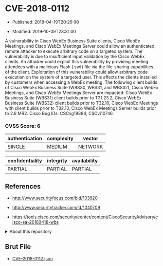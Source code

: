 # CVE-2018-0112

- Published: 2018-04-19T20:29:00

- Modified: 2019-10-09T23:31:00

A vulnerability in Cisco WebEx Business Suite clients, Cisco WebEx Meetings, and Cisco WebEx Meetings Server could allow an authenticated, remote attacker to execute arbitrary code on a targeted system. The vulnerability is due to insufficient input validation by the Cisco WebEx clients. An attacker could exploit this vulnerability by providing meeting attendees with a malicious Flash (.swf) file via the file-sharing capabilities of the client. Exploitation of this vulnerability could allow arbitrary code execution on the system of a targeted user. This affects the clients installed by customers when accessing a WebEx meeting. The following client builds of Cisco WebEx Business Suite (WBS30, WBS31, and WBS32), Cisco WebEx Meetings, and Cisco WebEx Meetings Server are impacted: Cisco WebEx Business Suite (WBS31) client builds prior to T31.23.2, Cisco WebEx Business Suite (WBS32) client builds prior to T32.10, Cisco WebEx Meetings with client builds prior to T32.10, Cisco WebEx Meetings Server builds prior to 2.8 MR2. Cisco Bug IDs: CSCvg19384, CSCvi10746.

### CVSS Score: **6**

| authentication | complexity | vector |
| --- | --- | --- |
| SINGLE | MEDIUM | NETWORK |

| confidentiality | integrity | availability |
| --- | --- | --- |
| PARTIAL | PARTIAL | PARTIAL |

## References

* http://www.securityfocus.com/bid/103920

* http://www.securitytracker.com/id/1040709

* https://tools.cisco.com/security/center/content/CiscoSecurityAdvisory/cisco-sa-20180418-wbs

<details>
<summary>About this repository</summary> 

  This repository is part of the project [Live Hack CVE](https://github.com/Live-Hack-CVE). Main website can be found [www.live-hack.org](https://www.live-hack.org) 
  
  Made by [Sn0wAlice](https://github.com/Sn0wAlice) for the people that care about security and need to have a feed of the latest CVEs. Hope you enjoy it, don't forget to star the repo and follow me on [Twitter](https://twitter.com/Sn0wAlice) and [Github](https://github.com/Sn0wAlice). And that is my [personnal website](https://www.alice-snow.me/)

  - [Home Page](https://github.com/Live-Hack-CVE)
  - [Framework](https://github.com/Live-Hack-CVE/cve-framework)
  - [CVE database](https://github.com/Live-Hack-CVE/full_database)
  - [Changelog](https://github.com/Live-Hack-CVE/Changelog)
</details>

## Brut File

* [CVE-2018-0112.json](https://raw.githubusercontent.com/Live-Hack-CVE/full_database/main/cves/2018/CVE-2018-0112.json)

